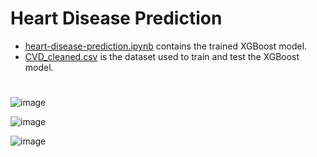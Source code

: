 # Heart Disease Prediction
- [heart-disease-prediction.ipynb](heart-disease-prediction.ipynb) contains the trained XGBoost model.
- [CVD_cleaned.csv](CVD_cleaned.csv) is the dataset used to train and test the XGBoost model.
#
![image](https://github.com/user-attachments/assets/9590de7a-1196-44a6-85de-f37f283dcab2)

![image](https://github.com/user-attachments/assets/8e51b5eb-dfc1-45e9-bd13-3b0c8b6f32cb)

![image](https://github.com/user-attachments/assets/e2789846-fd53-4704-a100-fec852ac83f3)
